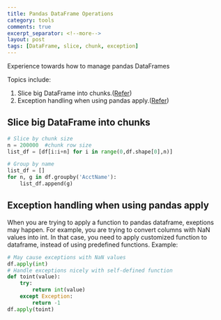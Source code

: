 ```yaml
---
title: Pandas DataFrame Operations
category: tools
comments: true
excerpt_separator: <!--more-->
layout: post
tags: [DataFrame, slice, chunk, exception]
---
```

Experience towards how to manage pandas DataFrames

Topics include:
1. Slice big DataFrame into chunks.([Refer](https://stackoverflow.com/questions/44729727/pandas-slice-large-dataframe-in-chunks))
2. Exception handling when using pandas apply.([Refer](https://stackoverflow.com/questions/48838562/exception-handling-when-using-pandas-apply))
<!--more-->

## Slice big DataFrame into chunks
```python
# Slice by chunk size
n = 200000  #chunk row size
list_df = [df[i:i+n] for i in range(0,df.shape[0],n)]

# Group by name
list_df = []
for n, g in df.groupby('AcctName'):
    list_df.append(g)
```

## Exception handling when using pandas apply
When you are trying to apply a function to pandas dataframe, exeptions may happen. For example, you are trying to convert columns with NaN values into int. In that case, you need to apply customized function to dataframe, instead of using predefined functions. Example:
```python
# May cause exceptions with NaN values
df.apply(int)
# Handle exceptions nicely with self-defined function
def toint(value):
    try:
        return int(value)
    except Exception:
        return -1
df.apply(toint)
```
